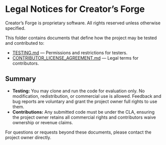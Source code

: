 # Legal Notices for Creator’s Forge

Creator’s Forge is proprietary software. All rights reserved unless otherwise specified.  

This folder contains documents that define how the project may be tested and contributed to:

- [TESTING.md](../../TESTING.md) — Permissions and restrictions for testers.  
- [CONTRIBUTOR_LICENSE_AGREEMENT.md](../../CONTRIBUTOR_LICENSE_AGREEMENT.md) — Legal terms for contributors.  

## Summary
- **Testing:** You may clone and run the code for evaluation only. No modification, redistribution, or commercial use is allowed. Feedback and bug reports are voluntary and grant the project owner full rights to use them.  
- **Contributions:** Any submitted code must be under the CLA, ensuring the project owner retains all commercial rights and contributors waive ownership or revenue claims.  

For questions or requests beyond these documents, please contact the project owner directly.
